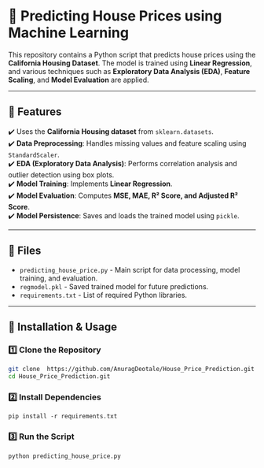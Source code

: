 # 🏡 Predicting House Prices using Machine Learning

This repository contains a Python script that predicts house prices using the **California Housing Dataset**. The model is trained using **Linear Regression**, and various techniques such as **Exploratory Data Analysis (EDA)**, **Feature Scaling**, and **Model Evaluation** are applied.

---

## 📌 Features
✔️ Uses the **California Housing dataset** from `sklearn.datasets`.  
✔️ **Data Preprocessing**: Handles missing values and feature scaling using `StandardScaler`.  
✔️ **EDA (Exploratory Data Analysis)**: Performs correlation analysis and outlier detection using box plots.  
✔️ **Model Training**: Implements **Linear Regression**.  
✔️ **Model Evaluation**: Computes **MSE, MAE, R² Score, and Adjusted R² Score**.  
✔️ **Model Persistence**: Saves and loads the trained model using `pickle`.  

---

## 📂 Files
- `predicting_house_price.py` - Main script for data processing, model training, and evaluation.  
- `regmodel.pkl` - Saved trained model for future predictions.  
- `requirements.txt` - List of required Python libraries.  

---

## 🚀 Installation & Usage

### 1️⃣ Clone the Repository
```sh
git clone  https://github.com/AnuragDeotale/House_Price_Prediction.git
cd House_Price_Prediction.git

```

### 2️⃣ Install Dependencies
```
pip install -r requirements.txt
```

### 3️⃣ Run the Script
```
python predicting_house_price.py
```

